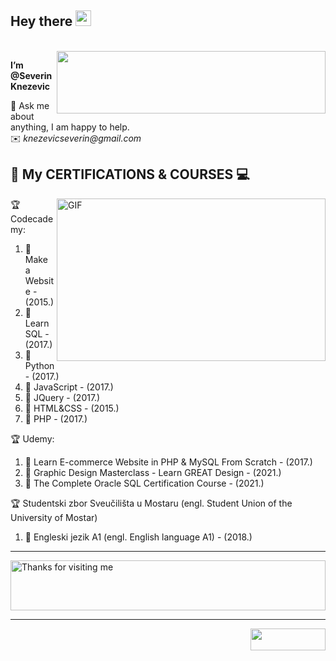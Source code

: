 <!-- 👋-->

<h2> Hey there <img src="https://media.giphy.com/media/hvRJCLFzcasrR4ia7z/giphy.gif" width="25px"> </h2> 
<br/>
<img align="right" alt="" src="https://user-images.githubusercontent.com/81822988/115230267-66243980-a114-11eb-8d68-52467aaa8428.gif" width="430" height="100" /> 

<!--Hi,--> 
**I’m @SeverinKnezevic**

  💬  Ask me about anything, I am happy to help. <br/>
  ✉️  _knezevicseverin@gmail.com_
<br/>
## :scroll: My CERTIFICATIONS & COURSES :computer:

<img align="right" alt="GIF" src="https://user-images.githubusercontent.com/81822988/115229950-f1e99600-a113-11eb-8549-b36323731f7f.gif" width="430" height="260" />

:trophy: Codecademy:  
1. :1st_place_medal:	 Make a Website - (2015.)
2. :1st_place_medal:	Learn SQL      - (2017.)
3. :1st_place_medal:	Python         - (2017.)
4. :1st_place_medal:	JavaScript     - (2017.)
5. :1st_place_medal:	JQuery         - (2017.)
6. :1st_place_medal:	HTML&CSS       - (2015.)
7. :1st_place_medal:	PHP            - (2017.)

:trophy: Udemy: 
1. :1st_place_medal:	Learn E-commerce Website in PHP & MySQL From Scratch  - (2017.)
2. :1st_place_medal:	Graphic Design Masterclass - Learn GREAT Design       - (2021.)
3. :1st_place_medal:  The Complete Oracle SQL Certification Course          - (2021.)

:trophy: Studentski zbor Sveučilišta u Mostaru (engl. Student Union of the University of Mostar) 
1. :1st_place_medal:	Engleski jezik A1 (engl. English language A1) - (2018.)

****   
 
 <img height="80"  alt="Thanks for visiting me" width="100%" src="https://raw.githubusercontent.com/BrunnerLivio/brunnerlivio/master/images/marquee.svg" />
 




****
<!--  ![Visitor Count](https://profile-counter.glitch.me/severinknezevic/count.svg) -->
 <img height="35" align="right" alt="" width="120" src="https://profile-counter.glitch.me/severinknezevic/count.svg" />
<!--- 
- 👀 I’m interested in ...
- 🌱 I’m currently learning ...
- 💞️ I’m looking to collaborate on ...
- 📫 How to reach me ...
--->
<!---
SeverinKnezevic/SeverinKnezevic is a ✨ special ✨ repository because its `README.md` (this file) appears on your GitHub profile.
You can click the Preview link to take a look at your changes.
--->
